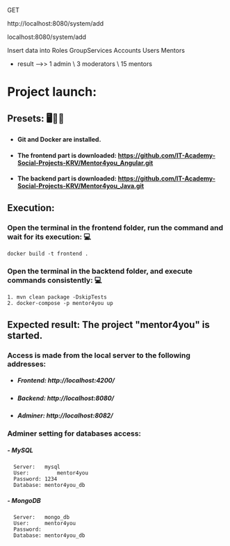 GET 

http://localhost:8080/system/add 

localhost:8080/system/add

Insert data into Roles GroupServices Accounts Users Mentors
* result  -->>  1 admin \\ 3 moderators \\ 15 mentors


# Project launch:
## Presets:                             :desktop_computer::electric_plug::floppy_disk:
* ####  Git and Docker are installed. 
* #### The frontend part is downloaded:  https://github.com/IT-Academy-Social-Projects-KRV/Mentor4you_Angular.git
* #### The backend part is downloaded:    https://github.com/IT-Academy-Social-Projects-KRV/Mentor4you_Java.git

## Execution:
### Open the terminal in the frontend folder, run the command and wait for its execution:	:computer:
    docker build -t frontend .
### Open the terminal in the backtend folder, and execute commands consistently:	:computer:
    1. mvn clean package -DskipTests
    2. docker-compose -p mentor4you up
    
## Expected result: The project "mentor4you" is started.	


### Access is made from the local server to the following addresses:
* #####   Frontend:     http://localhost:4200/
* #####   Backend:      http://localhost:8080/
* #####   Adminer:      http://localhost:8082/
  
### Adminer setting for databases access:
#####  - MySQL
      Server:	mysql
      User:	        mentor4you
      Password:	1234
      Database:	mentor4you_db
      
#####  - MongoDB
      Server:	mongo_db
      User: 	mentor4you
      Password:
      Database:	mentor4you_db 
      
